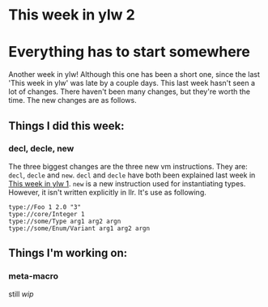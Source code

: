 # This week in ylw 2

Everything has to start somewhere
====

Another week in ylw! Although this one has been a short one, since the last
'This week in ylw' was late by a couple days. This last week hasn't seen a lot
of changes. There haven't been many changes, but they're worth the time. The
new changes are as follows.

## Things I did this week:
### decl, decle, new

The three biggest changes are the three new vm instructions. They are: `decl`,
`decle` and `new`. `decl` and `decle` have both been explained last week in
[This week in ylw 1](/en/ylw/?id=this-week-in-ylw-1). `new` is a new instruction
used for instantiating types. However, it isn't written explicitly in llr. It's
use as following.

`type://Foo 1 2.0 "3"` <br>
`type://core/Integer 1` <br>
`type://some/Type arg1 arg2 argn` <br>
`type://some/Enum/Variant arg1 arg2 argn` <br>

## Things I'm working on:
### meta-macro

still *wip*
